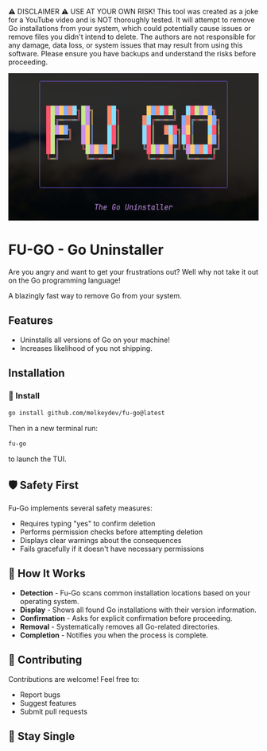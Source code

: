 <!-- markdownlint-disable first-line-h1 no-inline-html -->

⚠️ DISCLAIMER ⚠️
USE AT YOUR OWN RISK! This tool was created as a joke for a YouTube video and is NOT thoroughly tested. It will attempt to remove Go installations from your system, which could potentially cause issues or remove files you didn't intend to delete. The authors are not responsible for any damage, data loss, or system issues that may result from using this software. Please ensure you have backups and understand the risks before proceeding.

![logo](assets/fugo.png)

# FU-GO - Go Uninstaller

Are you angry and want to get your frustrations out? Well why not take it out on the Go programming language!

A blazingly fast way to remove Go from your system.

## Features

- Uninstalls all versions of Go on your machine!
- Increases likelihood of you not shipping.

## Installation

### 🚀 Install

```bash
go install github.com/melkeydev/fu-go@latest
```

Then in a new terminal run:

```bash
fu-go
```

to launch the TUI.

## 🛡️ Safety First

Fu-Go implements several safety measures:

- Requires typing "yes" to confirm deletion
- Performs permission checks before attempting deletion
- Displays clear warnings about the consequences
- Fails gracefully if it doesn't have necessary permissions

## 🧩 How It Works

- **Detection** - Fu-Go scans common installation locations based on your operating system.
- **Display** - Shows all found Go installations with their version information.
- **Confirmation** - Asks for explicit confirmation before proceeding.
- **Removal** - Systematically removes all Go-related directories.
- **Completion** - Notifies you when the process is complete.

## 🤝 Contributing

Contributions are welcome! Feel free to:

- Report bugs
- Suggest features
- Submit pull requests

## 🤝 Stay Single
